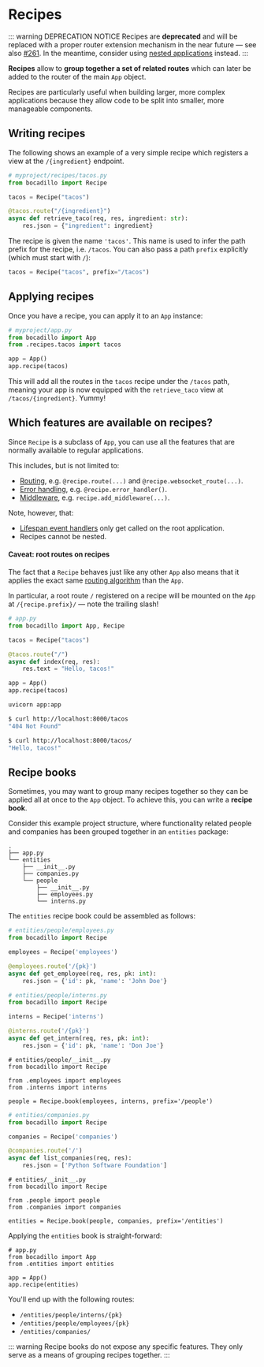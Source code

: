 # Recipes

::: warning DEPRECATION NOTICE
Recipes are **deprecated** and will be replaced with a proper router extension mechanism in the near future — see also [#261](https://github.com/bocadilloproject/bocadillo/issues/261). In the meantime, consider using [nested applications](/guide/nested-apps.md) instead.
:::

**Recipes** allow to **group together a set of related routes** which can later be added to the router of the main `App` object.

Recipes are particularly useful when building larger, more complex applications because they allow code to be split into smaller, more manageable components.

## Writing recipes

The following shows an example of a very simple recipe which registers a view at the `/{ingredient}` endpoint.

```python
# myproject/recipes/tacos.py
from bocadillo import Recipe

tacos = Recipe("tacos")

@tacos.route("/{ingredient}")
async def retrieve_taco(req, res, ingredient: str):
    res.json = {"ingredient": ingredient}
```

The recipe is given the name `'tacos'`. This name is used to infer the path prefix for the recipe, i.e. `/tacos`. You can also pass a path `prefix` explicitly (which must start with `/`):

```python
tacos = Recipe("tacos", prefix="/tacos")
```

## Applying recipes

Once you have a recipe, you can apply it to an `App` instance:

```python
# myproject/app.py
from bocadillo import App
from .recipes.tacos import tacos

app = App()
app.recipe(tacos)
```

This will add all the routes in the `tacos` recipe under the `/tacos` path, meaning your app is now equipped with the `retrieve_taco` view at `/tacos/{ingredient}`. Yummy!

## Which features are available on recipes?

Since `Recipe` is a subclass of `App`, you can use all the features that are normally available to regular applications.

This includes, but is not limited to:

- [Routing](/guide/routing.md), e.g. `@recipe.route(...)` and `@recipe.websocket_route(...)`.
- [Error handling](/guide/errors.md), e.g. `@recipe.error_handler()`.
- [Middleware](/guide/middleware.md), e.g. `recipe.add_middleware(...)`.

Note, however, that:

- [Lifespan event handlers](/guide/apps.md#lifespan-events) only get called on the root application.
- Recipes cannot be nested.

#### Caveat: root routes on recipes

The fact that a `Recipe` behaves just like any other `App` also means that it applies the exact same [routing algorithm](/guide/routing.md#how-are-requests-processed) than the `App`.

In particular, a root route `/` registered on a recipe will be mounted on the `App` at `/{recipe.prefix}/` — note the trailing slash!

```python
# app.py
from bocadillo import App, Recipe

tacos = Recipe("tacos")

@tacos.route("/")
async def index(req, res):
    res.text = "Hello, tacos!"

app = App()
app.recipe(tacos)
```

```bash
uvicorn app:app
```

```bash
$ curl http://localhost:8000/tacos
"404 Not Found"

$ curl http://localhost:8000/tacos/
"Hello, tacos!"
```

## Recipe books

Sometimes, you may want to group many recipes together so they can be applied all at once to the `App` object. To achieve this, you can write a **recipe book**.

Consider this example project structure, where functionality related people and companies has been grouped together in an `entities` package:

```
.
├── app.py
└── entities
    ├── __init__.py
    ├── companies.py
    └── people
        ├── __init__.py
        ├── employees.py
        └── interns.py
```

The `entities` recipe book could be assembled as follows:

```python
# entities/people/employees.py
from bocadillo import Recipe

employees = Recipe('employees')

@employees.route('/{pk}')
async def get_employee(req, res, pk: int):
    res.json = {'id': pk, 'name': 'John Doe'}
```

```python
# entities/people/interns.py
from bocadillo import Recipe

interns = Recipe('interns')

@interns.route('/{pk}')
async def get_intern(req, res, pk: int):
    res.json = {'id': pk, 'name': 'Don Joe'}
```

```python{7}
# entities/people/__init__.py
from bocadillo import Recipe

from .employees import employees
from .interns import interns

people = Recipe.book(employees, interns, prefix='/people')
```

```python
# entities/companies.py
from bocadillo import Recipe

companies = Recipe('companies')

@companies.route('/')
async def list_companies(req, res):
    res.json = ['Python Software Foundation']
```

```python{7}
# entities/__init__.py
from bocadillo import Recipe

from .people import people
from .companies import companies

entities = Recipe.book(people, companies, prefix='/entities')
```

Applying the `entities` book is straight-forward:

```python{5}
# app.py
from bocadillo import App
from .entities import entities

app = App()
app.recipe(entities)
```

You'll end up with the following routes:

- `/entities/people/interns/{pk}`
- `/entities/people/employees/{pk}`
- `/entities/companies/`

::: warning
Recipe books do not expose any specific features. They only serve as a means of grouping recipes together.
:::
